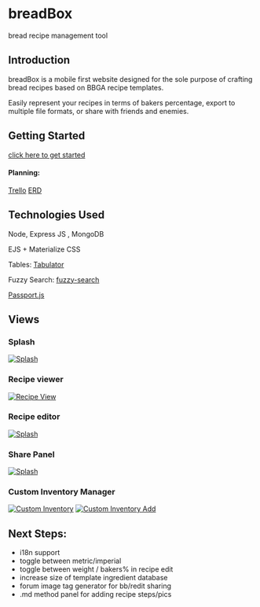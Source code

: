# breadBox
bread recipe management tool

## Introduction

breadBox is a mobile first website designed for the sole purpose of crafting bread recipes based on BBGA recipe templates.

Easily represent your recipes in terms of bakers percentage, export to multiple file formats, or share with friends and enemies.

## Getting Started

[click here to get started](https://breadbox.fly.dev/)

#### Planning:
[Trello](https://trello.com/b/lkO0iVzH/brdbx)
[ERD](https://lucid.app/lucidchart/dec2a5e0-3ccf-43d5-a906-0ea13c94ffe7/edit?page=0_0#)


## Technologies Used

Node, Express JS , MongoDB

EJS + Materialize CSS

Tables: [Tabulator](http://tabulator.info/)

Fuzzy Search: [fuzzy-search](https://github.com/wouter2203/fuzzy-search#readme)

[Passport.js](http://www.passportjs.org/docs/oauth2-api/)

## Views

### Splash
[![Splash](https://i.imgur.com/scuvHKGm.png)](https://imgur.com/scuvHKG)

### Recipe viewer
[![Recipe View](https://i.imgur.com/D0kUTxKm.png)](https://imgur.com/D0kUTxK)

### Recipe editor
[![Splash](https://i.imgur.com/amwucY0m.png)](https://imgur.com/amwucY0)

### Share Panel
[![Splash](https://i.imgur.com/M5ryipZm.png)](https://imgur.com/M5ryipZ)


### Custom Inventory Manager
[![Custom Inventory](https://i.imgur.com/XeJRmQMm.png)](https://imgur.com/XeJRmQM)
[![Custom Inventory Add](https://i.imgur.com/O1WCnS9m.png)](https://imgur.com/O1WCnS9)


## Next Steps:

 - i18n support
 - toggle between metric/imperial
 - toggle between weight / bakers% in recipe edit
 - increase size of template ingredient database
 - forum image tag generator for bb/redit sharing
 - .md method panel for adding recipe steps/pics
